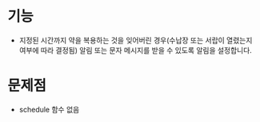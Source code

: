 # 기능
- 지정된 시간까지 약을 복용하는 것을 잊어버린 경우(수납장 또는 서랍이 열렸는지 여부에 따라 결정됨) 
알림 또는 문자 메시지를 받을 수 있도록 알림을 설정합니다. 

# 문제점
- schedule 함수 없음